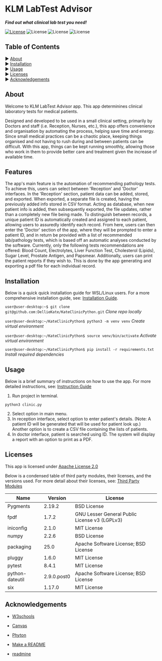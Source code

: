 # KLM LabTest Advisor

***Find out what clinical lab test you need!***  

[![License](https://img.shields.io/badge/License-Apache-red)](https://www.apache.org/licenses/LICENSE-2.0) 
![License](https://img.shields.io/badge/License-MIT-blue)
![License](https://img.shields.io/badge/License-BSD-%23AB2B28)
![License](https://img.shields.io/badge/License-GNU-%23A42E2B)

## Table of Contents

▶ [About](#about)  
▶ [Installation](#installation)  
▶ [Usage](#usage)  
▶ [Licenses](#licenses)  
▶ [Acknowledgements](#acknowledgements)

## About

<!-- The Purpose of the Application -->
Welcome to KLM LabTest Advisor app.  This app determinines clinical laboratory tests for medical patients.

Designed and developed to be used in a small clinical setting, primarily by Doctors and staff (i.e. Reception, Nurses, etc.), this app offers convenience and organisation by automating the process, helping save time and energy.  Since small medical practices can be a chaotic place, keeping things organised and not having to rush during and between patients can be difficult.  With this app, things can be kept running smoothly, allowing those who work in them to provide better care and treatment given the increase of available time.  

## Features

<!-- The Features of the Application -->
The app's main feature is the automation of recommending pathology tests.  To achieve this, users can select between 'Reception' and 'Doctor' interfaces.  In the 'Reception' section, patient data can be added, stored, and exported.  When exported, a separate file is created, having the previously added info stored in CSV format.  Acting as database, when new patient info is added, then subsequently exported, the file updates, rather than a completely new file being made.  To distinguish between records, a unique patient ID is automatically created and assigned to each patient, allowing users to assuredly identify each record.  From here, users can then enter the 'Doctor' section of the app, where they will be prompted to enter a patient ID, and in return be provided with a list of recommended lab/pathology tests, which is based off an automatic analyses conducted by the software.  Currently, only the following tests recommendations are offered: Blood Count, Electrolytes, Liver Function Test, Cholesterol (Lipids), Sugar Level, Prostate Antigen, and Papsmear.  Additionally, users can print the patient reports if they wish to.  This is done by the app generating and exporting a pdf file for each individual record.

## Installation

Below is a quick quick installation guide for WSL/Linux users.  For a more comprehensive installation guide, see: [Installation Guide](INSTALLATION.md).

`user@user-desktop:~$ git clone git@github.com:DellieKate/KateClinicPython.git` *Clone repo locally*  

`user@user-desktop:~/KateClinicPython$ python3 -m venv venv` *Create virtual environment*

`user@user-desktop:~/KateClinicPython$ source venv/bin/activate` *Activate virtual environment*

`user@user-desktop:~/KateClinicPython$ pip install -r requirements.txt` *Install required dependencies*

## Usage

Below is a brief summary of instructions on how to use the app.  For more detailed instructions, see: [Instruction Guide](INSTRUCTIONS.md)

1. Run project in terminal. 
```
python3 clinic.py
```
2. Select option in main menu.
3. In reception interface, select option to enter patient's details. (Note: A patient ID will be generated that will be used for patient look up.) Another option is to create a CSV file containing the lists of patients.
4. In doctor interface, patient is searched using ID. The system will display a report with an option to print as a PDF.

## Licenses

This app is licensed under [Apache License 2.0](https://github.com/DellieKate/KateClinicPython/blob/main/LICENSE)

Below is a condensed table of third party modules, their licenses, and the versions used.  For more detail about their licenses, see: [Third Party Modules](third_party_licenses.txt)

<!-- - Make link to third party licenses work. -->

| Name            | Version     | License                                       |
|-----------------|-------------|-----------------------------------------------|
| Pygments        | 2.19.2      | BSD License                                   |
| fpdf            | 1.7.2       | GNU Lesser General Public License v3 (LGPLv3) |
| iniconfig       | 2.1.0       | MIT License                                   |
| numpy           | 2.2.6       | BSD License                                   |
| packaging       | 25.0        | Apache Software License; BSD License          |
| pluggy          | 1.6.0       | MIT License                                   |
| pytest          | 8.4.1       | MIT License                                   |
| python-dateutil | 2.9.0.post0 | Apache Software License; BSD License          |
| six             | 1.17.0      | MIT License                                   |


## Acknowledgements

* [W3schools](https://www.w3schools.com/python/default.asp)

* [Canvas](https://edstem.org/au/courses/23675/lessons)

* [Phyton](https://www.python.org/)

* [Make a README](https://www.makeareadme.com/)

* [readmine](https://github.com/mhucka/readmine?tab=readme-ov-file#getting-help)